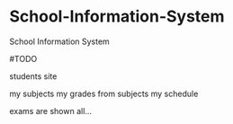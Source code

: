 # School-Information-System
School Information System

#TODO


students site


my subjects
my grades from subjects
my schedule

exams are shown all...



